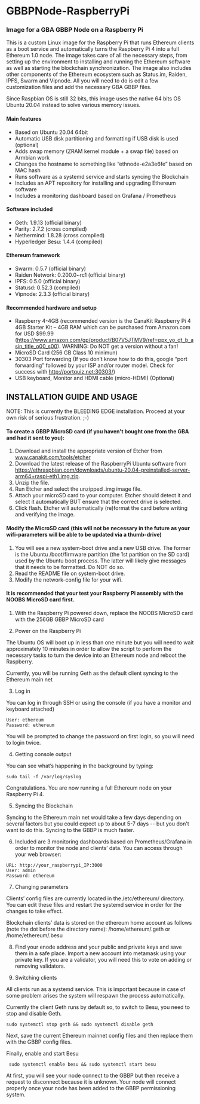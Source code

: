 # GBBPNode-RaspberryPi
### Image for a GBA GBBP Node on a Raspberry Pi ###

This is a custom Linux image for the Raspberry Pi that runs Ethereum clients as a boot service and automatically turns the Raspberry Pi 4 into a full Ethereum 1.0 node.  The image takes care of all the necessary steps, from setting up the environment to installing and running the Ethereum software as well as starting the blockchain synchronization.  The image also includes other components of the Ethereum ecosystem such as Status.im, Raiden, IPFS, Swarm and Vipnode. All you will need to do is edit a few customization files and add the necessary GBA GBBP files.

Since Raspbian OS is still 32 bits, this image uses the native 64 bits OS Ubuntu 20.04 instead to solve various memory issues.

#### Main features ####
*    Based on Ubuntu 20.04 64bit
*    Automatic USB disk partitioning and formatting if USB disk is used (optional)
*    Adds swap memory (ZRAM kernel module + a swap file) based on Armbian work
*    Changes the hostname to something like “ethnode-e2a3e6fe” based on MAC hash
*    Runs software as a systemd service and starts syncing the Blockchain
*    Includes an APT repository for installing and upgrading Ethereum software
*    Includes a monitoring dashboard based on Grafana / Prometheus

#### Software included ####
*    Geth: 1.9.13 (official binary)
*    Parity: 2.7.2 (cross compiled)
*    Nethermind: 1.8.28 (cross compiled)
*    Hyperledger Besu: 1.4.4 (compiled)

#### Ethereum framework ####
*    Swarm: 0.5.7 (official binary)
*    Raiden Network: 0.200.0~rc1 (official binary)
*    IPFS: 0.5.0 (official binary)
*    Statusd: 0.52.3 (compiled)
*    Vipnode: 2.3.3 (official binary)

#### Recommended hardware and setup ####
*    Raspberry 4-4GB (recommended version is the CanaKit Raspberry Pi 4 4GB Starter Kit – 4GB RAM which can be purchased from Amazon.com for USD $99.99
         (https://www.amazon.com/gp/product/B07V5JTMV9/ref=ppx_yo_dt_b_asin_title_o00_s00).  WARNING: Do NOT get a version without a fan!
*    MicroSD Card (256 GB Class 10 minimun)
*    30303 Port forwarding (If you don’t know how to do this, google “port forwarding” followed by your ISP and/or router model. Check for success with
         http://portquiz.net:30303/)
*    USB keyboard, Monitor and HDMI cable (micro-HDMI) (Optional)
    
## INSTALLATION GUIDE AND USAGE ##
NOTE: This is currently the BLEEDING EDGE installation.  Proceed at your own risk of serious frustration.  ;-)

#### To create a GBBP MicroSD card (if you haven't bought one from the GBA and had it sent to you): ####
1. Download and install the appropriate version of Etcher from www.canakit.com/tools/etcher
2. Download the latest release of the RaspberryPi Ubuntu software from https://ethraspbian.com/downloads/ubuntu-20.04-preinstalled-server-arm64+raspi-eth1.img.zip.
3. Unzip the file.
3. Run Etcher and select the unzipped .img image file.
4. Attach your microSD card to your computer.  Etcher should detect it and select it automatically BUT ensure that the correct drive is selected.
5. Click flash.  Etcher will automatically (re)format the card before writing and verifying the image.

#### Modify the MicroSD card (this will not be necessary in the future as your wifi-parameters will be able to be updated via a thumb-drive)
1. You will see a new system-boot drive and a new USB drive.  The former is the Ubuntu /boot/firmware partition (the 1st partition
on the SD card) used by the Ubuntu boot process.  The latter will likely give messages that it needs to be formatted.  Do NOT do so. 
2. Read the README file on system-boot drive.
3. Modify the network-config file for your wifi.

#### It is recommended that your test your Raspberry Pi assembly with the NOOBS MicroSD card first. #### 

1. With the Raspberry Pi powered down, replace the NOOBS MicroSD card with the 256GB GBBP MicroSD card 

2. Power on the Raspberry Pi

The Ubuntu OS will boot up in less than one minute but you will need to wait approximately 10 minutes in order to allow the script to perform the necessary tasks to turn the device into an Ethereum node and reboot the Raspberry.

Currently, you will be running Geth as the default client syncing to the Ethereum main net

3. Log in

You can log in through SSH or using the console (if you have a monitor and keyboard attached)
```
User: ethereum
Password: ethereum
```
You will be prompted to change the password on first login, so you will need to login twice.

4. Getting console output

You can see what’s happening in the background by typing:
```
sudo tail -f /var/log/syslog
```
Congratulations. You are now running a full Ethereum node on your Raspberry Pi 4.

5. Syncing the Blockchain

Syncing to the Ethereum main net would take a few days depending on several factors but you could expect up to about 5-7 days -- but you don't want to do this.  Syncing to the GBBP is much faster.

6. Included are 3 monitoring dashboards based on Prometheus/Grafana in order to monitor the node and clients’ data. You can access through your web browser:
```
URL: http://your_raspberrypi_IP:3000
User: admin
Password: ethereum
```

7. Changing parameters

Clients’ config files are currently located in the /etc/ethereum/ directory. You can edit these files and restart the systemd service in order for the changes to take effect. 

Blockchain clients’ data is stored on the ethereum home account as follows (note the dot before the directory name):
  /home/ethereum/.geth or /home/ethereum/.besu
  
8.  Find your enode address and your public and private keys and save them in a safe place.  Import a new account into metamask using your private key.  If you are a validator, you will need this to vote on adding or removing validators.

9.  Switching clients

All clients run as a systemd service. This is important because in case of some problem arises the system will respawn the process automatically.

Currently the client Geth runs by default so, to switch to Besu, you need to stop and disable Geth.
```
sudo systemctl stop geth && sudo systemctl disable geth
```

Next, save the current Ethereum mainnet config files and then replace them with the GBBP config files.

Finally, enable and start Besu
```
 sudo systemctl enable besu && sudo systemctl start besu
```

At first, you will see your node connect to the GBBP but then receive a request to disconnect because it is unknown.  Your node will connect properly once your node has been added to the GBBP permissioning system.
